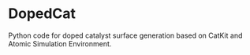 # DopedCat
Python code for doped catalyst surface generation based on CatKit and Atomic Simulation Environment.
